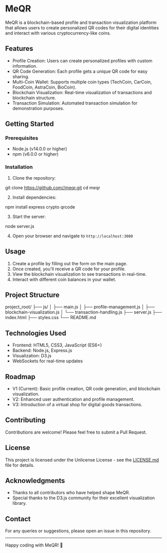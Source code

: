 # MeQR

MeQR is a blockchain-based profile and transaction visualization platform that allows users to create personalized QR codes for their digital identities and interact with various cryptocurrency-like coins.

## Features

- Profile Creation: Users can create personalized profiles with custom information.
- QR Code Generation: Each profile gets a unique QR code for easy sharing.
- Multi-Coin Wallet: Supports multiple coin types (TechCoin, CarCoin, FoodCoin, AstraCoin, BioCoin).
- Blockchain Visualization: Real-time visualization of transactions and blockchain structure.
- Transaction Simulation: Automated transaction simulation for demonstration purposes.

## Getting Started

### Prerequisites

- Node.js (v14.0.0 or higher)
- npm (v6.0.0 or higher)

### Installation

1. Clone the repository:

git clone https://github.com//meqr.git
cd meqr

2. Install dependencies:

npm install express crypto qrcode

3. Start the server:

node server.js

4. Open your browser and navigate to `http://localhost:3000`

## Usage

1. Create a profile by filling out the form on the main page.
2. Once created, you'll receive a QR code for your profile.
3. View the blockchain visualization to see transactions in real-time.
4. Interact with different coin balances in your wallet.

## Project Structure

project_root/
├── js/
│   ├── main.js
│   ├── profile-management.js
│   ├── blockchain-visualization.js
│   └── transaction-handling.js
├── server.js
├── index.html
├── styles.css
└── README.md

## Technologies Used

- Frontend: HTML5, CSS3, JavaScript (ES6+)
- Backend: Node.js, Express.js
- Visualization: D3.js
- WebSockets for real-time updates

## Roadmap

- V1 (Current): Basic profile creation, QR code generation, and blockchain visualization.
- V2: Enhanced user authentication and profile management.
- V3: Introduction of a virtual shop for digital goods transactions.

## Contributing

Contributions are welcome! Please feel free to submit a Pull Request.

## License

This project is licensed under the Unlicense License - see the [LICENSE.md](LICENSE.md) file for details.

## Acknowledgments

- Thanks to all contributors who have helped shape MeQR.
- Special thanks to the D3.js community for their excellent visualization library.

## Contact

For any queries or suggestions, please open an issue in this repository.

---

Happy coding with MeQR! 🚀